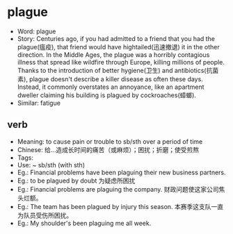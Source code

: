 # plague

- Word: plague
- Story: Centuries ago, if you had admitted to a friend that you had the plague(瘟疫), that friend would have hightailed(迅速撤退) it in the other direction. In the Middle Ages, the plague was a horribly contagious illness that spread like wildfire through Europe, killing millions of people. Thanks to the introduction of better hygiene(卫生) and antibiotics(抗菌素), plague doesn't describe a killer disease as often these days. Instead, it commonly overstates an annoyance, like an apartment dweller claiming his building is plagued by cockroaches(蟑螂).
- Similar: fatigue

## verb

- Meaning: to cause pain or trouble to sb/sth over a period of time
- Chinese: 给…造成长时间的痛苦（或麻烦）；困扰；折磨；使受煎熬
- Tags: 
- Use: ~ sb/sth (with sth)
- Eg.: Financial problems have been plaguing their new business partners.
- Eg.: to be plagued by doubt 为疑虑所困扰
- Eg.: Financial problems are plaguing the company. 财政问题使这家公司焦头烂额。
- Eg.: The team has been plagued by injury this season. 本赛季这支队一直为队员受伤所困扰。
- Eg.: My shoulder's been plaguing me all week.

